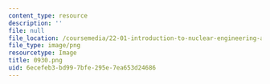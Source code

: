 ```yaml
---
content_type: resource
description: ''
file: null
file_location: /coursemedia/22-01-introduction-to-nuclear-engineering-and-ionizing-radiation-fall-2016/6ecefeb3bd997bfe295e7ea653d24686_0930.png
file_type: image/png
resourcetype: Image
title: 0930.png
uid: 6ecefeb3-bd99-7bfe-295e-7ea653d24686
---
```

